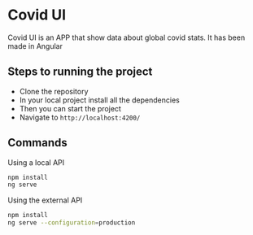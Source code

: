 # Covid UI

Covid UI is an APP that show data about global covid stats.
It has been made in Angular

## Steps to running the project

- Clone the repository
- In your local project install all the dependencies
- Then you can start the project
- Navigate to `http://localhost:4200/`

## Commands

Using a local API

```sh
npm install
ng serve
```

Using the external API

```sh
npm install
ng serve --configuration=production
```
